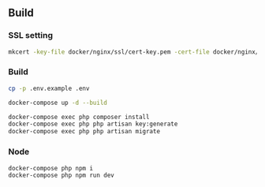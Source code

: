 ## Build

### SSL setting
```bash
mkcert -key-file docker/nginx/ssl/cert-key.pem -cert-file docker/nginx/ssl/cert.pem localhost 127.0.0.1 ::1
```

### Build
```bash
cp -p .env.example .env
```

```bash
docker-compose up -d --build
```

```bash
docker-compose exec php composer install
docker-compose exec php php artisan key:generate
docker-compose exec php php artisan migrate
```

### Node
```
docker-compose php npm i
docker-compose php npm run dev
```
